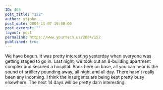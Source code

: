 ```yaml
---
ID: 465
post_title: "152"
author: ytjohn
post_date: 2004-11-07 19:00:00
post_excerpt: ""
layout: post
permalink: https://www.yourtech.us/2004/152
published: true
---
```

We have begun.  It was pretty interesting yesterday when everyone was getting staged to go in.  Last night, we took out an 8-building apartment complex and secured a hospital.  Back here on base, all you can hear is the sound of artillery pounding away, all night and all day. There hasn't really been any incoming.  I think the insurgents are being kept pretty busy elsewhere.  The next 14 days will be pretty darn interesting.